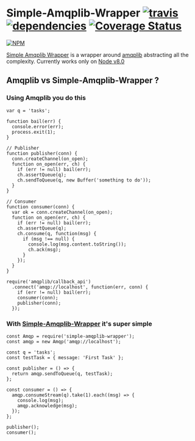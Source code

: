 # Simple-Amqplib-Wrapper [![travis](https://travis-ci.org/nishant-jain-94/simple-amqplib-wrapper.svg?branch=dev)](https://travis-ci.org/nishant-jain-94/simple-amqplib-wrapper) [![dependencies](https://david-dm.org/nishant-jain-94/simple-amqplib-wrapper.svg)](https://david-dm.org) [![Coverage Status](https://coveralls.io/repos/github/nishant-jain-94/simple-amqplib-wrapper/badge.svg)](https://coveralls.io/github/nishant-jain-94/simple-amqplib-wrapper) 

[![NPM](https://nodei.co/npm/simple-amqplib-wrapper.png)](https://nodei.co/npm/simple-amqplib-wrapper/)

[Simple Amqplib Wrapper](https://www.npmjs.com/package/simple-amqplib-wrapper) is a wrapper around [amqplib](https://www.npmjs.com/package/amqplib) abstracting all the complexity. Currently works only on [Node v8.0](https://nodejs.org/en/blog/release/v8.0.0/)

## Amqplib vs Simple-Amqplib-Wrapper ?

### Using Amqplib you do this

```
var q = 'tasks';
 
function bail(err) {
  console.error(err);
  process.exit(1);
}
 
// Publisher 
function publisher(conn) {
  conn.createChannel(on_open);
  function on_open(err, ch) {
    if (err != null) bail(err);
    ch.assertQueue(q);
    ch.sendToQueue(q, new Buffer('something to do'));
  }
}
 
// Consumer 
function consumer(conn) {
  var ok = conn.createChannel(on_open);
  function on_open(err, ch) {
    if (err != null) bail(err);
    ch.assertQueue(q);
    ch.consume(q, function(msg) {
      if (msg !== null) {
        console.log(msg.content.toString());
        ch.ack(msg);
      }
    });
  }
}
 
require('amqplib/callback_api')
  .connect('amqp://localhost', function(err, conn) {
    if (err != null) bail(err);
    consumer(conn);
    publisher(conn);
  });
```

### With [Simple-Amqplib-Wrapper]() it's super simple

```
const Amqp = require('simple-amqplib-wrapper');
const amqp = new Amqp('amqp://localhost');

const q = 'tasks';
const testTask = { message: 'First Task' };

const publisher = () => {
  return amqp.sendToQueue(q, testTask);
};

const consumer = () => {
  amqp.consumeStream(q).take(1).each((msg) => {
    console.log(msg);
    amqp.acknowledge(msg);
  });
};

publisher();
consumer();
```